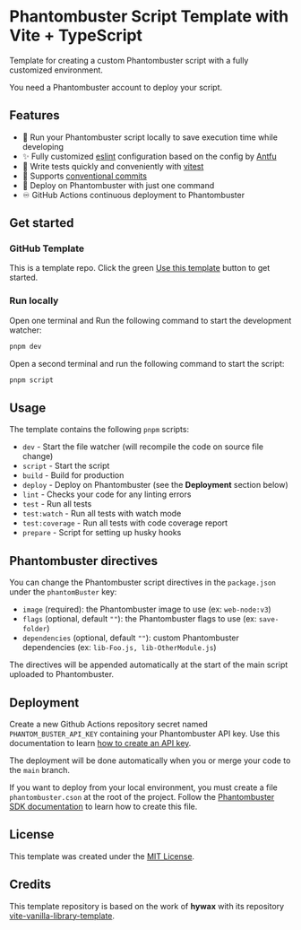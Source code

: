 # Phantombuster Script Template with Vite + TypeScript

Template for creating a custom Phantombuster script with a fully customized environment.

You need a Phantombuster account to deploy your script.

## Features

* 🤯 Run your Phantombuster script locally to save execution time while developing
* ✨ Fully customized [eslint](https://eslint.org/) configuration based on the config by [Antfu](https://github.com/antfu/eslint-config)
* 🧪 Write tests quickly and conveniently with [vitest](https://vitest.dev/)
* 🤝 Supports [conventional commits](https://www.conventionalcommits.org/)
* 🚀 Deploy on Phantombuster with just one command
* ♾️ GitHub Actions continuous deployment to Phantombuster

## Get started

### GitHub Template

This is a template repo. Click the green [Use this template](https://github.com/SylvainMarty/phantombuster-vite-typescript-template/generate) button to get started.

### Run locally

Open one terminal and Run the following command to start the development watcher:
```bash
pnpm dev
```

Open a second terminal and run the following command to start the script:
```bash
pnpm script
```


## Usage

The template contains the following `pnpm` scripts:

* `dev` - Start the file watcher (will recompile the code on source file change)
* `script` - Start the script
* `build` - Build for production
* `deploy` - Deploy on Phantombuster (see the **Deployment** section below)
* `lint` - Checks your code for any linting errors
* `test` - Run all tests
* `test:watch` - Run all tests with watch mode
* `test:coverage` - Run all tests with code coverage report
* `prepare` - Script for setting up husky hooks

## Phantombuster directives

You can change the Phantombuster script directives in the `package.json` under the `phantomBuster` key:
* `image` (required): the Phantombuster image to use (ex: `web-node:v3`)
* `flags` (optional, default `""`): the Phantombuster flags to use (ex: `save-folder`)
* `dependencies` (optional, default `""`): custom Phantombuster dependencies (ex: `lib-Foo.js, lib-OtherModule.js`)

The directives will be appended automatically at the start of the main script uploaded to Phantombuster.

## Deployment

Create a new Github Actions repository secret named `PHANTOM_BUSTER_API_KEY` containing your Phantombuster API key.
Use this documentation to learn [how to create an API key](https://hub.phantombuster.com/docs/api#how-to-find-my-api-key).

The deployment will be done automatically when you or merge your code to the `main` branch.

If you want to deploy from your local environment, you must create a file `phantombuster.cson` at the root of the project.
Follow the [Phantombuster SDK documentation](https://hub.phantombuster.com/docs/sdk#setup) to learn how to create this file.

## License

This template was created under the [MIT License](LICENSE).

## Credits

This template repository is based on the work of **hywax** with its repository [vite-vanilla-library-template](https://github.com/hywax/vite-vanilla-library-template).
